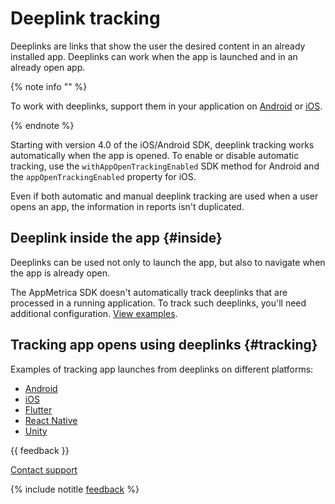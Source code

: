 # Deeplink tracking

Deeplinks are links that show the user the desired content in an already installed app. Deeplinks can work when the app is launched and in an already open app.

{% note info "" %}

To work with deeplinks, support them in your application on [Android](https://developer.android.com/training/app-links/deep-linking#adding-filters) or [iOS](https://developer.apple.com/documentation/xcode/allowing-apps-and-websites-to-link-to-your-content).

{% endnote %}

Starting with version 4.0 of the iOS/Android SDK, deeplink tracking works automatically when the app is opened. To enable or disable automatic tracking, use the `withAppOpenTrackingEnabled` SDK method for Android and the `appOpenTrackingEnabled` property for iOS.

Even if both automatic and manual deeplink tracking are used when a user opens an app, the information in reports isn't duplicated.

## Deeplink inside the app {#inside}

Deeplinks can be used not only to launch the app, but also to navigate when the app is already open.

The AppMetrica SDK doesn't automatically track deeplinks that are processed in a running application. To track such deeplinks, you'll need additional configuration. [View examples](#tracking).

## Tracking app opens using deeplinks {#tracking}

Examples of tracking app launches from deeplinks on different platforms:

- [Android](../sdk/android/analytics/android-operations.md#deeplink)
- [iOS](../sdk/ios/analytics/ios-operations.md#deeplink)
- [Flutter](../sdk/flutter/analytics/flutter-operations.md#deeplink)
- [React Native](../sdk/react-native/analytics/react-native-operations.md#deeplink)
- [Unity](../sdk/unity/analytics/unity-operations.md#deeplink)

{{ feedback }}

<a href="../troubleshooting/feedback-new.html">
  <span class="button">Contact support</span>
</a>

{% include notitle [feedback](../_includes/feedback-button.md) %}
